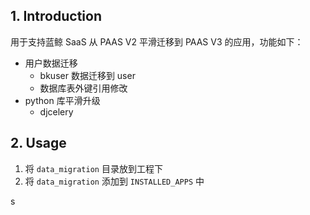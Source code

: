 ## 1. Introduction

用于支持蓝鲸 SaaS 从 PAAS V2 平滑迁移到 PAAS V3 的应用，功能如下：

- 用户数据迁移
  - bkuser 数据迁移到 user
  - 数据库表外键引用修改
- python 库平滑升级
  - djcelery



## 2. Usage



1. 将 `data_migration` 目录放到工程下
2. 将 `data_migration` 添加到 `INSTALLED_APPS` 中

s